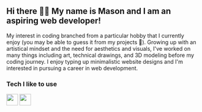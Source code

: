 ## Hi there 👋❕ My name is Mason and I am an aspiring web developer!

My interest in coding branched from a particular hobby that I currently enjoy (you may be able to guess it from my projects 👀). Growing up with an artistical mindset and the need for aesthetics and visuals, I've worked on many things including art, technical drawings, and 3D modeling before my coding journey. I enjoy typing up minimalistic website designs and I'm interested in pursuing a career in web development.

### Tech I like to use
<img src="https://cdn.jsdelivr.net/gh/devicons/devicon/icons/react/react-original.svg" height="30"/>
<img src="https://cdn.jsdelivr.net/gh/devicons/devicon/icons/nextjs/nextjs-original-wordmark.svg" height="30"/>
<img src="https://cdn.jsdelivr.net/gh/devicons/devicon/icons/tailwindcss/tailwindcss-plain.svg" height="30/>



<!--
**mctekno/mctekno** is a ✨ _special_ ✨ repository because its `README.md` (this file) appears on your GitHub profile.

Here are some ideas to get you started:

- 🔭 I’m currently working on ...
- 🌱 I’m currently learning ...
- 👯 I’m looking to collaborate on ...
- 🤔 I’m looking for help with ...
- 💬 Ask me about ...
- 📫 How to reach me: ...
- 😄 Pronouns: ...
- ⚡ Fun fact: ...
-->
